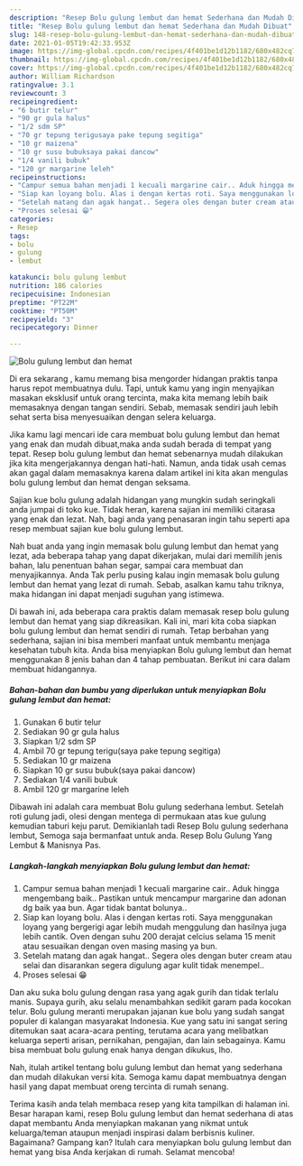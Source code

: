 ```yaml
---
description: "Resep Bolu gulung lembut dan hemat Sederhana dan Mudah Dibuat"
title: "Resep Bolu gulung lembut dan hemat Sederhana dan Mudah Dibuat"
slug: 148-resep-bolu-gulung-lembut-dan-hemat-sederhana-dan-mudah-dibuat
date: 2021-01-05T19:42:33.953Z
image: https://img-global.cpcdn.com/recipes/4f401be1d12b1182/680x482cq70/bolu-gulung-lembut-dan-hemat-foto-resep-utama.jpg
thumbnail: https://img-global.cpcdn.com/recipes/4f401be1d12b1182/680x482cq70/bolu-gulung-lembut-dan-hemat-foto-resep-utama.jpg
cover: https://img-global.cpcdn.com/recipes/4f401be1d12b1182/680x482cq70/bolu-gulung-lembut-dan-hemat-foto-resep-utama.jpg
author: William Richardson
ratingvalue: 3.1
reviewcount: 3
recipeingredient:
- "6 butir telur"
- "90 gr gula halus"
- "1/2 sdm SP"
- "70 gr tepung terigusaya pake tepung segitiga"
- "10 gr maizena"
- "10 gr susu bubuksaya pakai dancow"
- "1/4 vanili bubuk"
- "120 gr margarine leleh"
recipeinstructions:
- "Campur semua bahan menjadi 1 kecuali margarine cair.. Aduk hingga mengembang baik.. Pastikan untuk mencampur margarine dan adonan dg baik yaa bun. Agar tidak bantat bolunya.."
- "Siap kan loyang bolu. Alas i dengan kertas roti. Saya menggunakan loyang yang bergerigi agar lebih mudah menggulung dan hasilnya juga lebih cantik. Oven dengan suhu 200 derajat celcius selama 15 menit atau sesuaikan dengan oven masing masing ya bun."
- "Setelah matang dan agak hangat.. Segera oles dengan buter cream atau selai dan disarankan segera digulung agar kulit tidak menempel.."
- "Proses selesai 😁"
categories:
- Resep
tags:
- bolu
- gulung
- lembut

katakunci: bolu gulung lembut 
nutrition: 186 calories
recipecuisine: Indonesian
preptime: "PT22M"
cooktime: "PT50M"
recipeyield: "3"
recipecategory: Dinner

---
```



![Bolu gulung lembut dan hemat](https://img-global.cpcdn.com/recipes/4f401be1d12b1182/680x482cq70/bolu-gulung-lembut-dan-hemat-foto-resep-utama.jpg)

Di era  sekarang , kamu memang bisa mengorder hidangan praktis tanpa harus repot membuatnya dulu. Tapi, untuk kamu yang ingin menyajikan masakan eksklusif untuk orang tercinta, maka kita memang lebih baik memasaknya dengan tangan sendiri. Sebab, memasak sendiri jauh lebih sehat serta bisa menyesuaikan dengan selera keluarga.

Jika kamu lagi mencari ide cara membuat bolu gulung lembut dan hemat yang enak dan mudah dibuat,maka anda sudah berada di tempat yang tepat. Resep bolu gulung lembut dan hemat  sebenarnya mudah dilakukan jika kita mengerjakannya dengan hati-hati. Namun, anda tidak usah cemas akan gagal dalam memasaknya 
karena dalam artikel ini kita akan mengulas bolu gulung lembut dan hemat dengan seksama.  

Sajian kue bolu gulung adalah hidangan yang mungkin sudah seringkali anda jumpai di toko kue. Tidak heran, karena sajian ini memiliki citarasa yang enak dan lezat. Nah, bagi anda yang penasaran ingin tahu seperti apa resep membuat sajian kue bolu gulung lembut.

Nah buat anda yang ingin memasak bolu gulung lembut dan hemat yang lezat, ada beberapa tahap yang dapat dikerjakan, mulai dari memilih jenis bahan, lalu penentuan bahan segar, sampai cara membuat dan menyajikannya. Anda Tak perlu pusing kalau ingin memasak bolu gulung lembut dan hemat yang lezat di rumah. Sebab, asalkan kamu  tahu triknya, maka hidangan ini dapat menjadi suguhan yang istimewa.

Di bawah ini, ada beberapa cara praktis  dalam memasak resep bolu gulung lembut dan hemat yang siap dikreasikan. Kali ini, mari kita coba siapkan bolu gulung lembut dan hemat sendiri di rumah. Tetap berbahan yang sederhana, sajian ini bisa memberi manfaat untuk membantu menjaga kesehatan tubuh kita. Anda bisa menyiapkan Bolu gulung lembut dan hemat menggunakan 8 jenis bahan dan 4 tahap pembuatan. Berikut ini cara dalam membuat hidangannya.

<!--inarticleads1-->

##### Bahan-bahan dan bumbu yang diperlukan untuk menyiapkan Bolu gulung lembut dan hemat:

1. Gunakan 6 butir telur
1. Sediakan 90 gr gula halus
1. Siapkan 1/2 sdm SP
1. Ambil 70 gr tepung terigu(saya pake tepung segitiga)
1. Sediakan 10 gr maizena
1. Siapkan 10 gr susu bubuk(saya pakai dancow)
1. Sediakan 1/4 vanili bubuk
1. Ambil 120 gr margarine leleh


Dibawah ini adalah cara membuat Bolu gulung sederhana lembut. Setelah roti gulung jadi, olesi dengan mentega di permukaan atas kue gulung kemudian taburi keju parut. Demikianlah tadi Resep Bolu gulung sederhana lembut, Semoga saja bermanfaat untuk anda. Resep Bolu Gulung Yang Lembut &amp; Manisnya Pas. 

<!--inarticleads2-->

##### Langkah-langkah menyiapkan Bolu gulung lembut dan hemat:

1. Campur semua bahan menjadi 1 kecuali margarine cair.. Aduk hingga mengembang baik.. Pastikan untuk mencampur margarine dan adonan dg baik yaa bun. Agar tidak bantat bolunya..
1. Siap kan loyang bolu. Alas i dengan kertas roti. Saya menggunakan loyang yang bergerigi agar lebih mudah menggulung dan hasilnya juga lebih cantik. Oven dengan suhu 200 derajat celcius selama 15 menit atau sesuaikan dengan oven masing masing ya bun.
1. Setelah matang dan agak hangat.. Segera oles dengan buter cream atau selai dan disarankan segera digulung agar kulit tidak menempel..
1. Proses selesai 😁


Dan aku suka bolu gulung dengan rasa yang agak gurih dan tidak terlalu manis. Supaya gurih, aku selalu menambahkan sedikit garam pada kocokan telur. Bolu gulung meranti merupakan jajanan kue bolu yang sudah sangat populer di kalangan masyarakat Indonesia. Kue yang satu ini sangat sering ditemukan saat acara-acara penting, terutama acara yang melibatkan keluarga seperti arisan, pernikahan, pengajian, dan lain sebagainya. Kamu bisa membuat bolu gulung enak hanya dengan dikukus, lho. 

Nah, itulah artikel tentang  bolu gulung lembut dan hemat  yang sederhana dan mudah dilakukan versi kita. Semoga kamu dapat membuatnya dengan hasil yang dapat membuat oreng tercinta di rumah senang. 

Terima kasih anda telah membaca resep yang kita tampilkan di halaman ini. Besar harapan kami, resep  Bolu gulung lembut dan hemat sederhana di atas dapat membantu Anda menyiapkan makanan yang nikmat untuk keluarga/teman ataupun menjadi inspirasi dalam berbisnis kuliner. Bagaimana? Gampang kan? Itulah cara menyiapkan bolu gulung lembut dan hemat yang bisa Anda kerjakan di rumah. Selamat mencoba!

